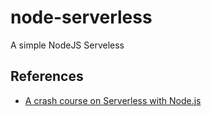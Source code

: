 # node-serverless

A simple NodeJS Serveless

## References

- [A crash course on Serverless with Node.js](https://hackernoon.com/a-crash-course-on-serverless-with-node-js-632b37d58b44)
